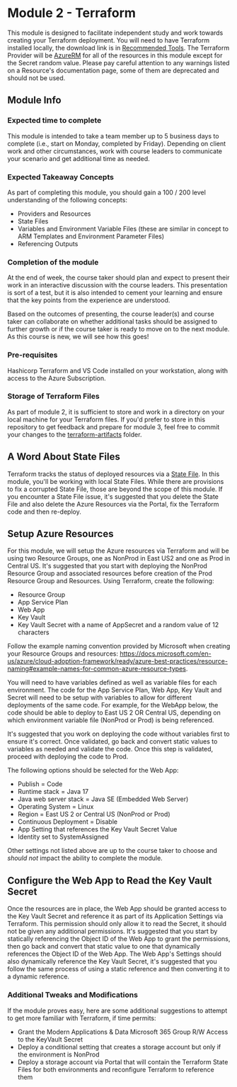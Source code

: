 # Module 2 - Terraform

This module is designed to facilitate independent study and work towards creating your Terraform deployment. You will need to have Terraform installed locally, the download link is in [Recommended Tools](https://github.com/CoreBTS/devops-primer/blob/main/course-material/recommended-tools.md). The Terraform Provider will be [AzureRM](https://registry.terraform.io/providers/hashicorp/azurerm/latest/docs) for all of the resources in this module except for the Secret random value.  Please pay careful attention to any warnings listed on a Resource's documentation page, some of them are deprecated and should not be used.

## Module Info

### Expected time to complete

This module is intended to take a team member up to 5 business days to complete (i.e., start on Monday, completed by Friday). Depending on client work and other circumstances, work with course leaders to communicate your scenario and get additional time as needed.

### Expected Takeaway Concepts

As part of completing this module, you should gain a 100 / 200 level understanding of the following concepts:

- Providers and Resources
- State Files
- Variables and Environment Variable Files (these are similar in concept to ARM Templates and Environment Parameter Files)
- Referencing Outputs

### Completion of the module

At the end of week, the course taker should plan and expect to present their work in an interactive discussion with the course leaders. This presentation is sort of a test, but it is also intended to cement your learning and ensure that the key points from the experience are understood.

Based on the outcomes of presenting, the course leader(s) and course taker can collaborate on whether additional tasks should be assigned to further growth or if the course taker is ready to move on to the next module. As this course is new, we will see how this goes!

### Pre-requisites

Hashicorp Terraform and VS Code installed on your workstation, along with access to the Azure Subscription.

### Storage of Terraform Files

As part of module 2, it is sufficient to store and work in a directory on your local machine for your Terraform files. If you'd prefer to store in this repository to get feedback and prepare for module 3, feel free to commit your changes to the [terraform-artifacts](https://github.com/CoreBTS/devops-primer/tree/main/terraform-artifacts) folder.

## A Word About State Files

Terraform tracks the status of deployed resources via a [State File](https://www.terraform.io/language/state).  In this module, you'll be working with local State Files.  While there are provisions to fix a corrupted State File, those are beyond the scope of this module.  If you encounter a State File issue, it's suggested that you delete the State File and also delete the Azure Resources via the Portal, fix the Terraform code and then re-deploy.

## Setup Azure Resources

For this module, we will setup the Azure resources via Terraform and will be using two Resource Groups, one as NonProd in East US2 and one as Prod in Central US.  It's suggested that you start with deploying the NonProd Resource Group and associated resources before creation of the Prod Resource Group and Resources.  Using Terraform, create the following:

- Resource Group
- App Service Plan
- Web App
- Key Vault
- Key Vault Secret with a name of AppSecret and a random value of 12 characters

Follow the example naming convention provided by Microsoft when creating your Resource Groups and resources: https://docs.microsoft.com/en-us/azure/cloud-adoption-framework/ready/azure-best-practices/resource-naming#example-names-for-common-azure-resource-types.

You will need to have variables defined as well as variable files for each environment.  The code for the App Service Plan, Web App, Key Vault and Secret will need to be setup with variables to allow for different deployments of the same code.  For example, for the WebApp below, the code should be able to deploy to East US 2 OR Central US, depending on which environment variable file (NonProd or Prod) is being referenced.

It's suggested that you work on deploying the code without variables first to ensure it's correct.  Once validated, go back and convert static values to variables as needed and validate the code.  Once this step is validated, proceed with deploying the code to Prod.

The following options should be selected for the Web App:

- Publish = Code
- Runtime stack = Java 17
- Java web server stack = Java SE (Embedded Web Server)
- Operating System = Linux
- Region = East US 2 or Central US (NonProd or Prod)
- Continuous Deployment = Disable
- App Setting that references the Key Vault Secret Value
- Identity set to SystemAssigned

Other settings not listed above are up to the course taker to choose and _should not_ impact the ability to complete the module.

## Configure the Web App to Read the Key Vault Secret

Once the resources are in place, the Web App should be granted access to the Key Vault Secret and reference it as part of its Application Settings via Terraform.  This permission should only allow it to read the Secret, it should not be given any additional permissions.  It's suggested that you start by statically referencing the Object ID of the Web App to grant the permissions, then go back and convert that static value to one that dynamically references the Object ID of the Web App.  The Web App's Settings should also dynamically reference the Key Vault Secret, it's suggested that you follow the same process of using a static reference and then converting it to a dynamic reference.

### Additional Tweaks and Modifications

If the module proves easy, here are some additional suggestions to attempt to get more familiar with Terraform, if time permits:

- Grant the Modern Applications & Data Microsoft 365 Group R/W Access to the KeyVault Secret
- Deploy a conditional setting that creates a storage account but only if the environment is NonProd
- Deploy a storage account via Portal that will contain the Terraform State Files for both environments and reconfigure Terraform to reference them
